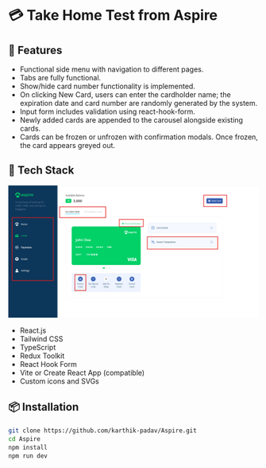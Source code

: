 # 💳 Take Home Test from Aspire

## 🚀 Features

- Functional side menu with navigation to different pages.
- Tabs are fully functional.
- Show/hide card number functionality is implemented.
- On clicking New Card, users can enter the cardholder name; the expiration date and card number are randomly generated by the system.
- Input form includes validation using react-hook-form.
- Newly added cards are appended to the carousel alongside existing cards.
- Cards can be frozen or unfrozen with confirmation modals. Once frozen, the card appears greyed out.

## 🧱 Tech Stack

![App Screenshot](./screenshot.png)

- React.js
- Tailwind CSS
- TypeScript
- Redux Toolkit
- React Hook Form
- Vite or Create React App (compatible)
- Custom icons and SVGs

## 📦 Installation

```bash
git clone https://github.com/karthik-padav/Aspire.git
cd Aspire
npm install
npm run dev
```
